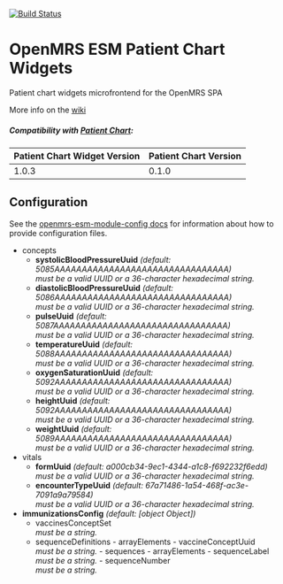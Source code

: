 [![Build Status](https://travis-ci.org/openmrs/openmrs-esm-patient-chart-widgets.svg?branch=master)](https://travis-ci.org/openmrs/openmrs-esm-patient-chart-widgets)

# OpenMRS ESM Patient Chart Widgets

Patient chart widgets microfrontend for the OpenMRS SPA

More info on the [wiki][]

[wiki]: https://wiki.openmrs.org/display/projects/openmrs-esm-patient-chart

##### Compatibility with [Patient Chart](https://github.com/openmrs/openmrs-esm-patient-chart):

| Patient Chart Widget Version | Patient Chart Version |
| ---------------------------- | --------------------- |
| 1.0.3                        | 0.1.0                 |

## Configuration

<!-- GENERATED BY OPENMRS CONFIG CLI -->

See the [openmrs-esm-module-config docs](https://github.com/openmrs/openmrs-esm-module-config#openmrs-esm-module-config)
for information about how to provide configuration files.

- concepts
  - **systolicBloodPressureUuid** _(default: 5085AAAAAAAAAAAAAAAAAAAAAAAAAAAAAAAA)_\
    _must be a valid UUID or a 36-character hexadecimal string._
  - **diastolicBloodPressureUuid** _(default: 5086AAAAAAAAAAAAAAAAAAAAAAAAAAAAAAAA)_\
    _must be a valid UUID or a 36-character hexadecimal string._
  - **pulseUuid** _(default: 5087AAAAAAAAAAAAAAAAAAAAAAAAAAAAAAAA)_\
    _must be a valid UUID or a 36-character hexadecimal string._
  - **temperatureUuid** _(default: 5088AAAAAAAAAAAAAAAAAAAAAAAAAAAAAAAA)_\
    _must be a valid UUID or a 36-character hexadecimal string._
  - **oxygenSaturationUuid** _(default: 5092AAAAAAAAAAAAAAAAAAAAAAAAAAAAAAAA)_\
    _must be a valid UUID or a 36-character hexadecimal string._
  - **heightUuid** _(default: 5092AAAAAAAAAAAAAAAAAAAAAAAAAAAAAAAA)_\
    _must be a valid UUID or a 36-character hexadecimal string._
  - **weightUuid** _(default: 5089AAAAAAAAAAAAAAAAAAAAAAAAAAAAAAAA)_\
    _must be a valid UUID or a 36-character hexadecimal string._
- vitals
  - **formUuid** _(default: a000cb34-9ec1-4344-a1c8-f692232f6edd)_\
    _must be a valid UUID or a 36-character hexadecimal string._
  - **encounterTypeUuid** _(default: 67a71486-1a54-468f-ac3e-7091a9a79584)_\
    _must be a valid UUID or a 36-character hexadecimal string._
- **immunizationsConfig** _(default: [object Object])_
  - vaccinesConceptSet\
    _must be a string._
  - sequenceDefinitions - arrayElements - vaccineConceptUuid\
     _must be a string._ - sequences - arrayElements - sequenceLabel\
     _must be a string._ - sequenceNumber\
     _must be a string._
    <!-- END OF GENERATED -->
